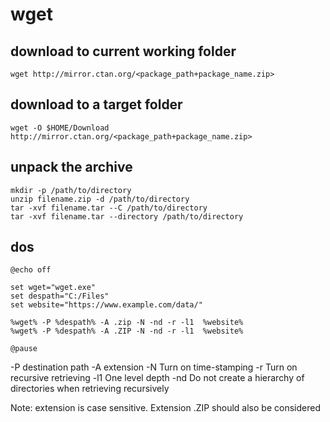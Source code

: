 # wget

## download to current working folder
```
wget http://mirror.ctan.org/<package_path+package_name.zip>
```

## download to a target folder
```
wget -O $HOME/Download http://mirror.ctan.org/<package_path+package_name.zip>
```

## unpack the archive
```
mkdir -p /path/to/directory
unzip filename.zip -d /path/to/directory
tar -xvf filename.tar --C /path/to/directory
tar -xvf filename.tar --directory /path/to/directory
```

## dos
```dos
@echo off

set wget="wget.exe"
set despath="C:/Files"
set website="https://www.example.com/data/" 

%wget% -P %despath% -A .zip -N -nd -r -l1  %website%
%wget% -P %despath% -A .ZIP -N -nd -r -l1  %website%

@pause
```

<text>
-P destination path
-A extension
-N Turn on time-stamping
-r Turn on recursive retrieving
-l1 One level depth
-nd Do not create a hierarchy of directories when retrieving recursively

Note: extension is case sensitive. Extension .ZIP should also be considered
</text>
